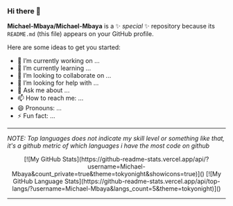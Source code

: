 ### Hi there 👋

**Michael-Mbaya/Michael-Mbaya** is a ✨ _special_ ✨ repository because its `README.md` (this file) appears on your GitHub profile.

Here are some ideas to get you started:

- 🔭 I’m currently working on ...
- 🌱 I’m currently learning ...
- 👯 I’m looking to collaborate on ...
- 🤔 I’m looking for help with ...
- 💬 Ask me about ...
- 📫 How to reach me: ...
- 😄 Pronouns: ...
- ⚡ Fun fact: ...


---

_NOTE: Top languages does not indicate my skill level or something like that, it's a github metric of which languages i have the most code on github_

<p align="center">
[![My GitHub Stats](https://github-readme-stats.vercel.app/api/?username=Michael-Mbaya&count_private=true&theme=tokyonight&showicons=true)]()
[![My GitHub Language Stats](https://github-readme-stats.vercel.app/api/top-langs/?username=Michael-Mbaya&langs_count=5&theme=tokyonight)]() 
</p>


<!-- 
<a href="https://github.com/Michael-Mbaya">
<img align="center" alt="sabesan's Github Stats" src="https://github-readme-stats.codestackr.vercel.app/api?username=Michael-Mbaya&show_icons=true&hide_border=true&count_private=true&include_all_commits=true&theme=radical" /></a>
<a href="https://github.com/sabesansathananthan">
  <img align="center" src="https://github-readme-stats.anuraghazra1.vercel.app/api/top-langs/?username=Michael-Mbaya&layout=compact&theme=radical" />
</a> 
-->

---